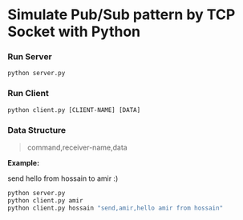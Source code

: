 # Simulate Pub/Sub pattern by TCP Socket with Python

### Run Server
`python server.py`

### Run Client
`python client.py [CLIENT-NAME] [DATA]`

### Data Structure
> command,receiver-name,data

**Example:**

send hello from hossain to amir :)

```python
python server.py
python client.py amir
python client.py hossain "send,amir,hello amir from hossain"
```

